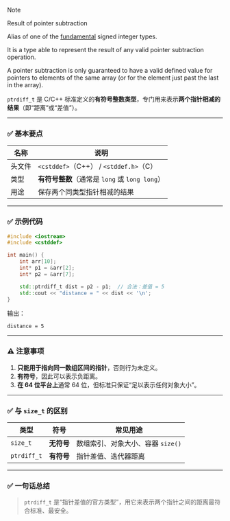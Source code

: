 
> [!NOTE]
> Result of pointer subtraction
> 
> Alias of one of the [fundamental](https://cplusplus.com/is_fundamental) signed integer types.  
>   
> It is a type able to represent the result of any valid pointer subtraction operation.  
>   
> A pointer subtraction is only guaranteed to have a valid defined value for pointers to elements of the same array (or for the element just past the last in the array).


`ptrdiff_t` 是 C/C++ 标准定义的**有符号整数类型**，专门用来表示**两个指针相减的结果**（即“距离”或“差值”）。

---

### ✅ 基本要点

| 名称 | 说明 |
|------|------|
| 头文件 | `<cstddef>`（C++） / `<stddef.h>`（C） |
| 类型 | **有符号整数**（通常是 `long` 或 `long long`） |
| 用途 | 保存两个同类型指针相减的结果 |

---

### ✅ 示例代码

```cpp
#include <iostream>
#include <cstddef>

int main() {
    int arr[10];
    int* p1 = &arr[2];
    int* p2 = &arr[7];

    std::ptrdiff_t dist = p2 - p1;  // 合法：差值 = 5
    std::cout << "distance = " << dist << '\n';
}
```

输出：
```
distance = 5
```

---

### ⚠️ 注意事项

1. **只能用于指向同一数组区间的指针**，否则行为未定义。
2. **有符号**，因此可以表示负距离。
3. **在 64 位平台上**通常 64 位，但标准只保证“足以表示任何对象大小”。

---

### ✅ 与 `size_t` 的区别

| 类型 | 符号 | 常见用途 |
|------|------|----------|
| `size_t` | **无符号** | 数组索引、对象大小、容器 `size()` |
| `ptrdiff_t` | **有符号** | 指针差值、迭代器距离 |

---

### ✅ 一句话总结

> `ptrdiff_t` 是“指针差值的官方类型”，用它来表示两个指针之间的距离最符合标准、最安全。